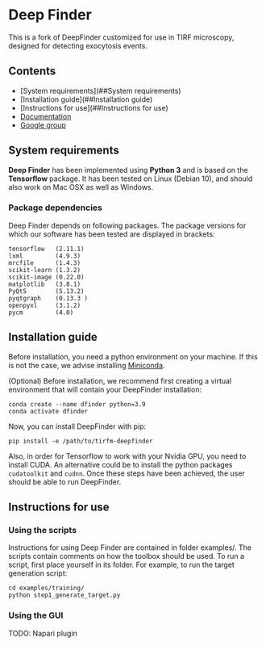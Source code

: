 # Deep Finder

This is a fork of DeepFinder customized for use in TIRF microscopy, designed for detecting exocytosis events. 

## Contents
- [System requirements](##System requirements)
- [Installation guide](##Installation guide)
- [Instructions for use](##Instructions for use)
- [Documentation](https://cryoet-deepfinder.readthedocs.io/en/latest/)
- [Google group](https://groups.google.com/g/deepfinder)

## System requirements
**Deep Finder** has been implemented using **Python 3** and is based on the **Tensorflow** package. It has been tested on Linux (Debian 10), and should also work on Mac OSX as well as Windows.

### Package dependencies
Deep Finder depends on following packages. The package versions for which our software has been tested are displayed in brackets:
```
tensorflow   (2.11.1)
lxml         (4.9.3)
mrcfile      (1.4.3)
scikit-learn (1.3.2)
scikit-image (0.22.0)
matplotlib   (3.8.1)
PyQt5        (5.13.2)
pyqtgraph    (0.13.3 )
openpyxl     (3.1.2)
pycm         (4.0)
```

## Installation guide
Before installation, you need a python environment on your machine. 
If this is not the case, we advise installing [Miniconda](https://docs.conda.io/en/latest/miniconda.html).

(Optional) Before installation, we recommend first creating a virtual environment that will contain your DeepFinder installation:
```
conda create --name dfinder python=3.9
conda activate dfinder
```

Now, you can install DeepFinder with pip:
```
pip install -e /path/to/tirfm-deepfinder
```

Also, in order for Tensorflow to work with your Nvidia GPU, you need to install CUDA. 
An alternative could be to install the python packages `cudatoolkit` and `cudnn`.
Once these steps have been achieved, the user should be able to run DeepFinder.

## Instructions for use
### Using the scripts
Instructions for using Deep Finder are contained in folder examples/. The scripts contain comments on how the toolbox should be used. To run a script, first place yourself in its folder. For example, to run the target generation script:
```
cd examples/training/
python step1_generate_target.py
```

### Using the GUI
TODO: Napari plugin